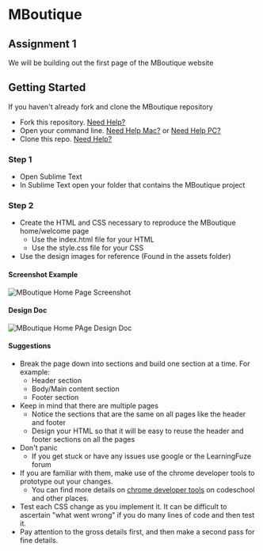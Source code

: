 # MBoutique

## Assignment 1
We will be building out the first page of the MBoutique website

## Getting Started
If you haven't already fork and clone the MBoutique repository
- Fork this repository. <a href="#" target="_blank">Need Help?</a>
- Open your command line. <a href="#" target="_blank">Need Help Mac?</a> or <a href="#" target="_blank">Need Help PC?</a>
- Clone this repo. <a href="#" target="_blank">Need Help?</a>

### Step 1
- Open Sublime Text
- In Sublime Text open your folder that contains the MBoutique project

### Step 2
- Create the HTML and CSS necessary to reproduce the MBoutique home/welcome page
	- Use the index.html file for your HTML
	- Use the style.css file for your CSS
- Use the design images for reference (Found in the assets folder)

#### Screenshot Example

<img src="https://github.com/Learning-Fuze/mboutique/blob/master/assets/mboutique_preview/_preview_explained/Welcome_Screenshot.png?raw=true" alt="MBoutique Home Page Screenshot">

#### Design Doc

<img src="https://github.com/Learning-Fuze/mboutique/blob/master/assets/mboutique_preview/_preview_explained/welcome_exp.png?raw=true" alt="MBoutique Home PAge Design Doc">

#### Suggestions
- Break the page down into sections and build one section at a time. For example:
	- Header section
	- Body/Main content section
	- Footer section
- Keep in mind that there are multiple pages
	- Notice the sections that are the same on all pages like the header and footer
	- Design your HTML so that it will be easy to reuse the header and footer sections on all the pages
- Don't panic
	- If you get stuck or have any issues use google or the LearningFuze forum
- If you are familiar with them, make use of the chrome developer tools to prototype out your changes.
	- You can find more details on [chrome developer tools](http://discover-devtools.codeschool.com/) on codeschool and other places. 
- Test each CSS change as you implement it.  It can be difficult to ascertain "what went wrong" if you do many lines of code and then test it.
- Pay attention to the gross details first, and then make a second pass for fine details. 
